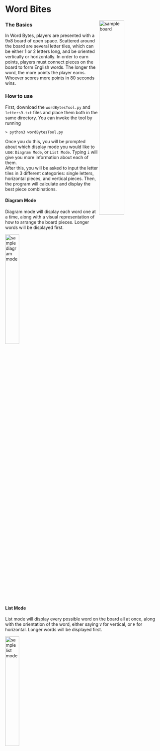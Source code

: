 # Word Bites  

<img src="https://github.com/k-gerner/Game-Pigeon-Solvers/blob/master/Images/Word%20Bites/sampleWordBitesBoard.jpeg" alt = "sample board" width="40%" align = "right">     

### The Basics  
In Word Bytes, players are presented with a 9x8 board of open space. Scattered around the board are several letter tiles, which can be either 1 or 2 letters long, and be oriented vertically or horizontally. In order to earn points, players must connect pieces on the board to form English words. The longer the word, the more points the player earns. Whoever scores more points in 80 seconds wins.
### How to use
First, download the `wordBytesTool.py` and `letters9.txt` files and place them both in the same directory. You can invoke the tool by running  
```
> python3 wordBytesTool.py
```
Once you do this, you will be prompted about which display mode you would like to use: `Diagram Mode`, or `List Mode`. Typing `i` will give you more information about each of them.  
After this, you will be asked to input the letter tiles in 3 different categories: single letters, horizontal pieces, and vertical pieces. Then, the program will calculate and display the best piece combinations.
#### Diagram Mode
Diagram mode will display each word one at a time, along with a visual representation of how to arrange the board pieces. Longer words will be displayed first.  

<img src="https://github.com/k-gerner/Game-Pigeon-Solvers/blob/master/Images/Word%20Bites/sampleDiagramMode.png" alt = "sample diagram mode" width = "30%"> 
    
#### List Mode
List mode will display every possible word on the board all at once, along with the orientation of the word, either saying `V` for vertical, or `H` for horizontal. Longer words will be displayed first.  

<img src="https://github.com/k-gerner/Game-Pigeon-Solvers/blob/master/Images/Word%20Bites/sampleListMode.png" alt = "sample list mode" align = "left" width = "30%">  

